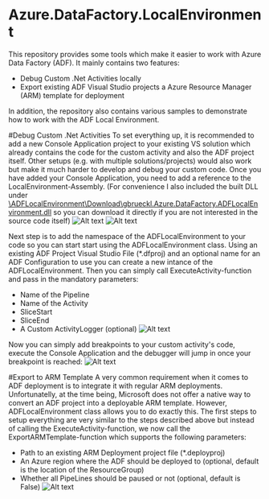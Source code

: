 # Azure.DataFactory.LocalEnvironment
This repository provides some tools which make it easier to work with Azure Data Factory (ADF). It mainly contains two features:
- Debug Custom .Net Activities locally
- Export existing ADF Visual Studio projects a Azure Resource Manager (ARM) template for deployment

In addition, the repository also contains various samples to demonstrate how to work with the ADF Local Environment.

#Debug Custom .Net Activities
To set everything up, it is recommended to add a new Console Application project to your existing VS solution which already contains the code for the custom activity and also the ADF project itself. Other setups (e.g. with multiple solutions/projects) would also work but make it much harder to develop and debug your custom code.
Once you have added your Console Application, you need to add a reference to the LocalEnvironment-Assembly. (For convenience I also included the built DLL under [\ADFLocalEnvironment\Download\gbrueckl.Azure.DataFactory.ADFLocalEnvironment.dll](https://github.com/gbrueckl/Azure.DataFactory.LocalEnvironment/blob/master/ADFLocalEnvironment/Download/gbrueckl.Azure.DataFactory.ADFLocalEnvironment.dll) so you can download it directly if you are not interested in the source code itself)
![Alt text](http://files.gbrueckl.at/github/Azure.DataFactory.LocalEnvironment/ADF_LocalEnvironment_HowTo_AddReference.png "Add Reference to Project")
![Alt text](http://files.gbrueckl.at/github/Azure.DataFactory.LocalEnvironment/ADF_LocalEnvironment_HowTo_AddReference_2.png "Select DLL to be added")

Next step is to add the namespace of the ADFLocalEnvironment to your code so you can start start using the ADFLocalEnvironment class. Using an existing ADF Project Visual Studio File (\*.dfproj) and an optional name for an ADF Configuration to use you can create a new intance of the ADFLocalEnvironment. Then you can simply call ExecuteActivity-function and pass in the mandatory parameters:
- Name of the Pipeline
- Name of the Activity 
- SliceStart
- SliceEnd
- A Custom ActivityLogger (optional) 
![Alt text](http://files.gbrueckl.at/github/Azure.DataFactory.LocalEnvironment/ADF_LocalEnvironment_DebugActivity.png "Setup Console Application for debugging")

Now you can simply add breakpoints to your custom activity's code, execute the Console Application and the debugger will jump in once your breakpoint is reached:
![Alt text](http://files.gbrueckl.at/github/Azure.DataFactory.LocalEnvironment/ADF_LocalEnvironment_DebugActivity_Breakpoing.png "Debug using breakpoints")



#Export to ARM Template
A very common requirement when it comes to ADF deployment is to integrate it with regular ARM deployments. Unfortunatelly, at the time being, Microsoft does not offer a native way to convert an ADF project into a deployable ARM template. However, ADFLocalEnvironment class allows you to do exactly this. The first steps to setup everything are very similar to the steps described above but instead of calling the ExecuteActivity-function, we now call the ExportARMTemplate-function which supports the following parameters:
- Path to an existing ARM Deployment project file (\*.deployproj)
- An Azure region where the ADF should be deployed to (optional, default is the location of the ResourceGroup) 
- Whether all PipeLines should be paused or not (optional, default is False)
![Alt text](http://files.gbrueckl.at/github/Azure.DataFactory.LocalEnvironment/ADF_LocalEnvironment_ExportToARMTemplate.png "Export to ARM Template")
